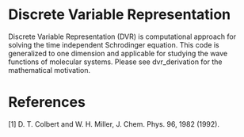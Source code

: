 # Discrete Variable Representation
Discrete Variable Representation (DVR) is computational approach for solving the time independent Schrodinger equation.
This code is generalized to one dimension and applicable for studying the wave functions of molecular systems. Please see dvr_derivation for the mathematical motivation.

# References
[1] D. T. Colbert and W. H. Miller, J. Chem. Phys. 96, 1982 (1992).

